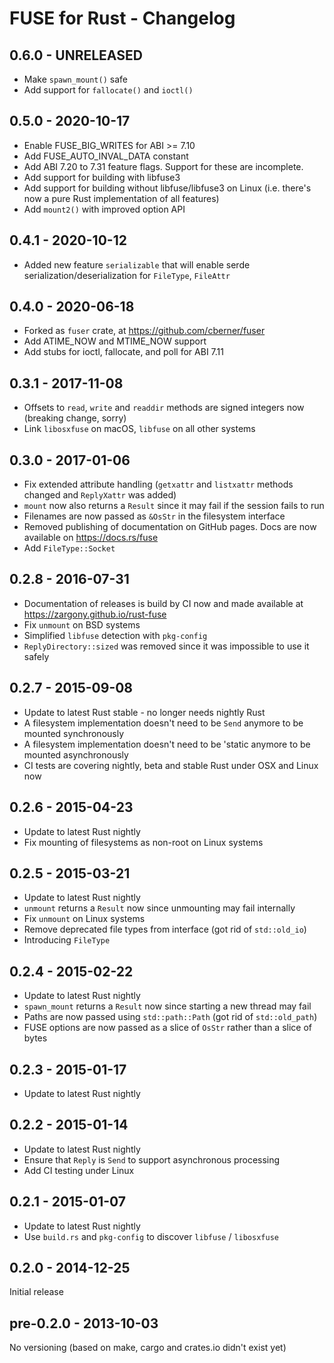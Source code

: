 # FUSE for Rust - Changelog

## 0.6.0 - UNRELEASED
* Make `spawn_mount()` safe
* Add support for `fallocate()` and `ioctl()`

## 0.5.0 - 2020-10-17

* Enable FUSE_BIG_WRITES for ABI >= 7.10
* Add FUSE_AUTO_INVAL_DATA constant
* Add ABI 7.20 to 7.31 feature flags. Support for these are incomplete.
* Add support for building with libfuse3
* Add support for building without libfuse/libfuse3 on Linux (i.e. there's now a pure Rust implementation of all features)
* Add `mount2()` with improved option API

## 0.4.1 - 2020-10-12

* Added new feature `serializable` that will enable serde serialization/deserialization for `FileType`, `FileAttr`

## 0.4.0 - 2020-06-18

* Forked as `fuser` crate, at https://github.com/cberner/fuser
* Add ATIME_NOW and MTIME_NOW support
* Add stubs for ioctl, fallocate, and poll for ABI 7.11

## 0.3.1 - 2017-11-08

* Offsets to `read`, `write` and `readdir` methods are signed integers now (breaking change, sorry)
* Link `libosxfuse` on macOS, `libfuse` on all other systems

## 0.3.0 - 2017-01-06

* Fix extended attribute handling (`getxattr` and `listxattr` methods changed and `ReplyXattr` was added)
* `mount` now also returns a `Result` since it may fail if the session fails to run
* Filenames are now passed as `&OsStr` in the filesystem interface
* Removed publishing of documentation on GitHub pages. Docs are now available on https://docs.rs/fuse
* Add `FileType::Socket`

## 0.2.8 - 2016-07-31

* Documentation of releases is build by CI now and made available at https://zargony.github.io/rust-fuse
* Fix `unmount` on BSD systems
* Simplified `libfuse` detection with `pkg-config`
* `ReplyDirectory::sized` was removed since it was impossible to use it safely

## 0.2.7 - 2015-09-08

* Update to latest Rust stable - no longer needs nightly Rust
* A filesystem implementation doesn't need to be `Send` anymore to be mounted synchronously
* A filesystem implementation doesn't need to be 'static anymore to be mounted asynchronously
* CI tests are covering nightly, beta and stable Rust under OSX and Linux now

## 0.2.6 - 2015-04-23

* Update to latest Rust nightly
* Fix mounting of filesystems as non-root on Linux systems

## 0.2.5 - 2015-03-21

* Update to latest Rust nightly
* `unmount` returns a `Result` now since unmounting may fail internally
* Fix `unmount` on Linux systems
* Remove deprecated file types from interface (got rid of `std::old_io`)
* Introducing `FileType`

## 0.2.4 - 2015-02-22

* Update to latest Rust nightly
* `spawn_mount` returns a `Result` now since starting a new thread may fail
* Paths are now passed using `std::path::Path` (got rid of `std::old_path`)
* FUSE options are now passed as a slice of `OsStr` rather than a slice of bytes

## 0.2.3 - 2015-01-17

* Update to latest Rust nightly

## 0.2.2 - 2015-01-14

* Update to latest Rust nightly
* Ensure that `Reply` is `Send` to support asynchronous processing
* Add CI testing under Linux

## 0.2.1 - 2015-01-07

* Update to latest Rust nightly
* Use `build.rs` and `pkg-config` to discover `libfuse` / `libosxfuse`

## 0.2.0 - 2014-12-25

Initial release

## pre-0.2.0 - 2013-10-03

No versioning (based on make, cargo and crates.io didn't exist yet)

